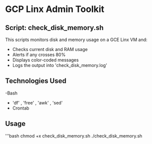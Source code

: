 # GCP Linx Admin Toolkit

## Script: check_disk_memory.sh
 
This scripts monitors disk and memory usage on a GCE Linx VM and:

- Checks current disk and RAM usage
- Alerts if any crosses 80%
- Displays color-coded messages
- Logs the output into 'check_disk_memory.log'

## Technologies Used

-Bash 
- 'df' , 'free' , 'awk' , 'sed'
- Crontab

## Usage

'''bash
chmod +x check_disk_memory.sh
./check_disk_memory.sh
